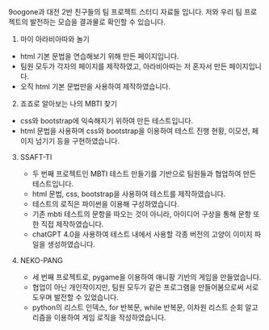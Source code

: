 9oogone과 대전 2반 친구들의 팀 프로젝트 스터디 자료들 입니다.
저와 우리 팀 프로젝트의 발전하는 모습을 결과물로 확인할 수 있습니다.

1. 마이 아라비아따와 놀기
  - html 기본 문법을 연습해보기 위해 만든 페이지입니다.
  - 팀원 모두가 각자의 페이지를 제작하였고, 아라비아따는 저 혼자서 만든 페이지입니다.
  - 오직 html 기본 문법만을 사용하여 제작하였습니다.

2. 죠죠로 알아보는 나의 MBTI 찾기
  - css와 bootstrap에 익숙해지기 위하여 만든 테스트입니다.
  - html 문법을 사용하며 css와 bootstrap을 이용하여 테스트 진행 현황, 이모션, 페이지 넘기기 등을 구현하였습니다.

3. SSAFT-TI
   - 두 번째 프로젝트인 MBTI 테스트 만들기를 기반으로 팀원들과 협업하여 만든 테스트입니다.
   - html 문법, css, bootstrap을 사용하여 테스트를 제작하였습니다.
   - 테스트의 로직은 파이썬을 이용해 구성하였습니다.
   - 기존 mbti 테스트의 문항을 따오는 것이 아니라, 아이디어 구상을 통해 문항 또한 직접 제작하였습니다.
   - chatGPT 4.0을 사용하여 테스트 내에서 사용할 각종 버전의 고양이 이미지 파일을 생성하였습니다.

4. NEKO-PANG
   - 세 번째 프로젝트로, pygame을 이용하여 애니팡 기반의 게임을 만들었습니다.
   - 협업이 아닌 개인작이지만, 팀원 모두가 같은 프로그램을 만들어봄으로써 서로 도우며 발전할 수 있었습니다.
   - python의 리스트 인덱스, for 반복문, while 반복문, 이차원 리스트 순회 알고리즘을 이용하여 게임 로직을 작성하였습니다.
     
